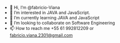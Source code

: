 - 👋 Hi, I’m @fabricio-Viana
- 👀 I’m interested in JAVA and JavaScript.
- 🌱 I’m currently learning JAVA and JavaScript
- 💞️ I’m looking to collaborate on Software Engineering
- 📫 How to reach me +55 61 992812209 or fabricio.viana.2301@gmail.com
<!---
fabricio-Viana/fabricio-Viana is a ✨ special ✨ repository because its `README.md` (this file) appears on your GitHub profile.
You can click the Preview link to take a look at your changes.
--->
